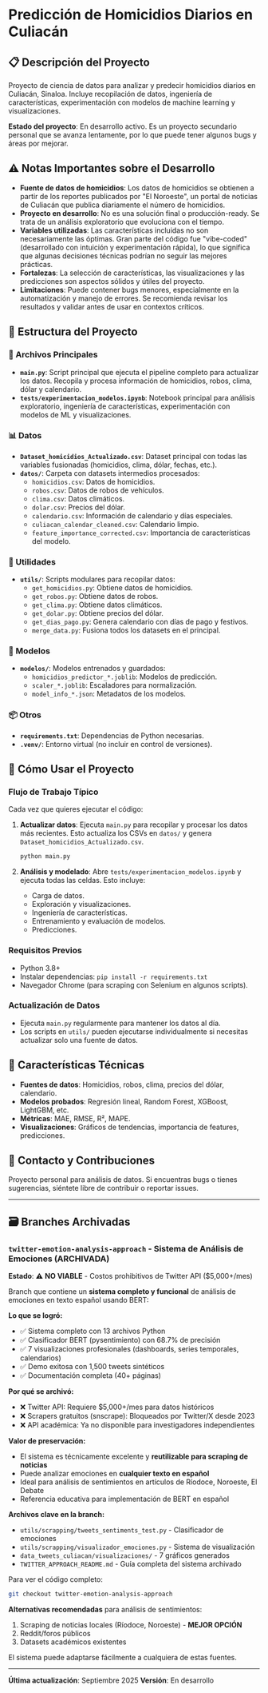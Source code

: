 # Predicción de Homicidios Diarios en Culiacán

## 📋 Descripción del Proyecto

Proyecto de ciencia de datos para analizar y predecir homicidios diarios en Culiacán, Sinaloa. Incluye recopilación de datos, ingeniería de características, experimentación con modelos de machine learning y visualizaciones.

**Estado del proyecto**: En desarrollo activo. Es un proyecto secundario personal que se avanza lentamente, por lo que puede tener algunos bugs y áreas por mejorar.

## ⚠️ Notas Importantes sobre el Desarrollo

- **Fuente de datos de homicidios**: Los datos de homicidios se obtienen a partir de los reportes publicados por "El Noroeste", un portal de noticias de Culiacán que publica diariamente el número de homicidios.
- **Proyecto en desarrollo**: No es una solución final o producción-ready. Se trata de un análisis exploratorio que evoluciona con el tiempo.
- **Variables utilizadas**: Las características incluidas no son necesariamente las óptimas. Gran parte del código fue "vibe-coded" (desarrollado con intuición y experimentación rápida), lo que significa que algunas decisiones técnicas podrían no seguir las mejores prácticas.
- **Fortalezas**: La selección de características, las visualizaciones y las predicciones son aspectos sólidos y útiles del proyecto.
- **Limitaciones**: Puede contener bugs menores, especialmente en la automatización y manejo de errores. Se recomienda revisar los resultados y validar antes de usar en contextos críticos.

## 📁 Estructura del Proyecto

### 🔧 Archivos Principales

- **`main.py`**: Script principal que ejecuta el pipeline completo para actualizar los datos. Recopila y procesa información de homicidios, robos, clima, dólar y calendario.
- **`tests/experimentacion_modelos.ipynb`**: Notebook principal para análisis exploratorio, ingeniería de características, experimentación con modelos de ML y visualizaciones.

### 📊 Datos

- **`Dataset_homicidios_Actualizado.csv`**: Dataset principal con todas las variables fusionadas (homicidios, clima, dólar, fechas, etc.).
- **`datos/`**: Carpeta con datasets intermedios procesados:
  - `homicidios.csv`: Datos de homicidios.
  - `robos.csv`: Datos de robos de vehículos.
  - `clima.csv`: Datos climáticos.
  - `dolar.csv`: Precios del dólar.
  - `calendario.csv`: Información de calendario y días especiales.
  - `culiacan_calendar_cleaned.csv`: Calendario limpio.
  - `feature_importance_corrected.csv`: Importancia de características del modelo.

### 🔧 Utilidades

- **`utils/`**: Scripts modulares para recopilar datos:
  - `get_homicidios.py`: Obtiene datos de homicidios.
  - `get_robos.py`: Obtiene datos de robos.
  - `get_clima.py`: Obtiene datos climáticos.
  - `get_dolar.py`: Obtiene precios del dólar.
  - `get_dias_pago.py`: Genera calendario con días de pago y festivos.
  - `merge_data.py`: Fusiona todos los datasets en el principal.

### 🤖 Modelos

- **`modelos/`**: Modelos entrenados y guardados:
  - `homicidios_predictor_*.joblib`: Modelos de predicción.
  - `scaler_*.joblib`: Escaladores para normalización.
  - `model_info_*.json`: Metadatos de los modelos.

### 📦 Otros

- **`requirements.txt`**: Dependencias de Python necesarias.
- **`.venv/`**: Entorno virtual (no incluir en control de versiones).

## 🚀 Cómo Usar el Proyecto

### Flujo de Trabajo Típico

Cada vez que quieres ejecutar el código:

1. **Actualizar datos**: Ejecuta `main.py` para recopilar y procesar los datos más recientes. Esto actualiza los CSVs en `datos/` y genera `Dataset_homicidios_Actualizado.csv`.

   ```bash
   python main.py
   ```
2. **Análisis y modelado**: Abre `tests/experimentacion_modelos.ipynb` y ejecuta todas las celdas. Esto incluye:

   - Carga de datos.
   - Exploración y visualizaciones.
   - Ingeniería de características.
   - Entrenamiento y evaluación de modelos.
   - Predicciones.

### Requisitos Previos

- Python 3.8+
- Instalar dependencias: `pip install -r requirements.txt`
- Navegador Chrome (para scraping con Selenium en algunos scripts).

### Actualización de Datos

- Ejecuta `main.py` regularmente para mantener los datos al día.
- Los scripts en `utils/` pueden ejecutarse individualmente si necesitas actualizar solo una fuente de datos.

## 🎯 Características Técnicas

- **Fuentes de datos**: Homicidios, robos, clima, precios del dólar, calendario.
- **Modelos probados**: Regresión lineal, Random Forest, XGBoost, LightGBM, etc.
- **Métricas**: MAE, RMSE, R², MAPE.
- **Visualizaciones**: Gráficos de tendencias, importancia de features, predicciones.

## 📧 Contacto y Contribuciones

Proyecto personal para análisis de datos. Si encuentras bugs o tienes sugerencias, siéntete libre de contribuir o reportar issues.

---

## 🗃️ Branches Archivadas

### `twitter-emotion-analysis-approach` - Sistema de Análisis de Emociones (ARCHIVADA)

**Estado**: ⚠️ **NO VIABLE** - Costos prohibitivos de Twitter API ($5,000+/mes)

Branch que contiene un **sistema completo y funcional** de análisis de emociones en texto español usando BERT:

**Lo que se logró:**
- ✅ Sistema completo con 13 archivos Python
- ✅ Clasificador BERT (pysentimiento) con 68.7% de precisión
- ✅ 7 visualizaciones profesionales (dashboards, series temporales, calendarios)
- ✅ Demo exitosa con 1,500 tweets sintéticos
- ✅ Documentación completa (40+ páginas)

**Por qué se archivó:**
- ❌ Twitter API: Requiere $5,000+/mes para datos históricos
- ❌ Scrapers gratuitos (snscrape): Bloqueados por Twitter/X desde 2023
- ❌ API académica: Ya no disponible para investigadores independientes

**Valor de preservación:**
- El sistema es técnicamente excelente y **reutilizable para scraping de noticias**
- Puede analizar emociones en **cualquier texto en español**
- Ideal para análisis de sentimientos en artículos de Ríodoce, Noroeste, El Debate
- Referencia educativa para implementación de BERT en español

**Archivos clave en la branch:**
- `utils/scrapping/tweets_sentiments_test.py` - Clasificador de emociones
- `utils/scrapping/visualizador_emociones.py` - Sistema de visualización
- `data_tweets_culiacan/visualizaciones/` - 7 gráficos generados
- `TWITTER_APPROACH_README.md` - Guía completa del sistema archivado

Para ver el código completo:
```bash
git checkout twitter-emotion-analysis-approach
```

**Alternativas recomendadas** para análisis de sentimientos:
1. Scraping de noticias locales (Ríodoce, Noroeste) - **MEJOR OPCIÓN**
2. Reddit/foros públicos
3. Datasets académicos existentes

El sistema puede adaptarse fácilmente a cualquiera de estas fuentes.

---

**Última actualización**: Septiembre 2025
**Versión**: En desarrollo
